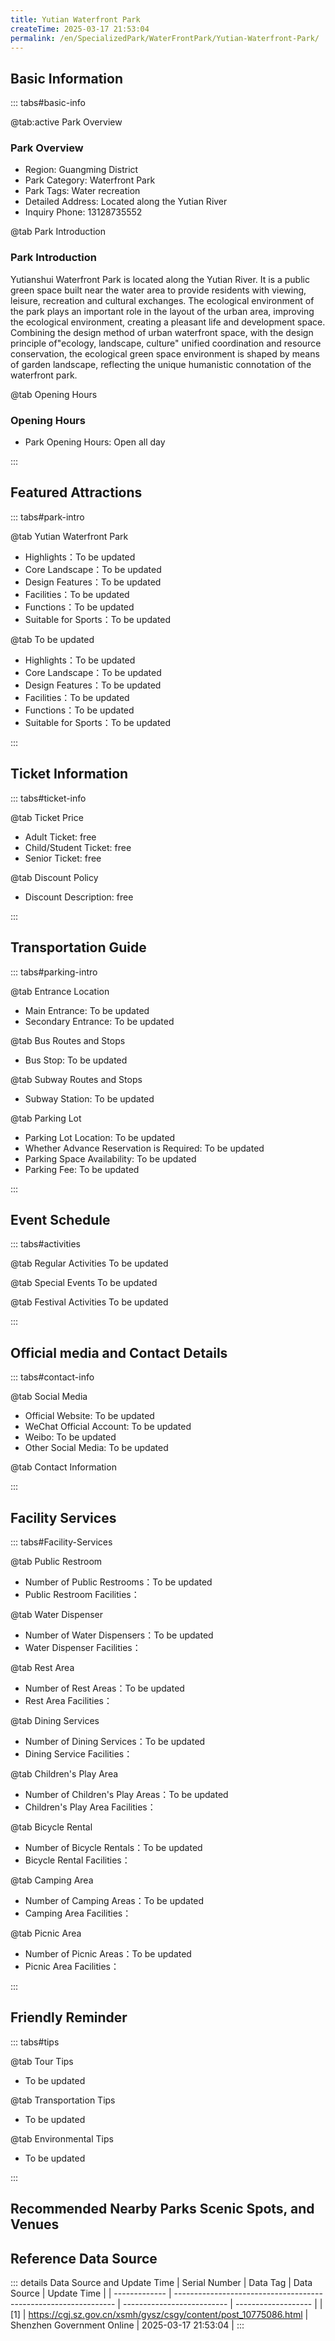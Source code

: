```yaml
---
title: Yutian Waterfront Park
createTime: 2025-03-17 21:53:04
permalink: /en/SpecializedPark/WaterFrontPark/Yutian-Waterfront-Park/
---
```



<script setup>
import ImageSwiper from '/.vuepress/theme/components/ImageSwiper.vue'
// 轮播图数据
const swiperItems = [
    {
                link: 'https://cgj.sz.gov.cn/img/4/4005/4005900/10775086.jpg',
                title: 'Yutian Waterfront Park',
                description: '',
                author: 'Shenzhen Government Online',
                date: '2025/03/17'
                },
  {
                link: 'https://cgj.sz.gov.cn/img/4/4005/4005900/10775086.jpg',
                title: 'Yutian Waterfront Park',
                description: '',
                author: 'Shenzhen Government Online',
                date: '2025/03/17'
                }
]
// 配置项
const swiperConfig = {
  height: 500,
  showInfo: true
}
</script>
<!-- 轮播图组件 -->
<ImageSwiper :items="swiperItems" :config="swiperConfig" />



## Basic Information

::: tabs#basic-info

@tab:active Park Overview
### Park Overview
- Region: Guangming District
- Park Category: Waterfront Park
- Park Tags: Water recreation
- Detailed Address: Located along the Yutian River
- Inquiry Phone: 13128735552

@tab Park Introduction
### Park Introduction
 Yutianshui Waterfront Park is located along the Yutian River. It is a public green space built near the water area to provide residents with viewing, leisure, recreation and cultural exchanges. The ecological environment of the park plays an important role in the layout of the urban area, improving the ecological environment, creating a pleasant life and development space. Combining the design method of urban waterfront space, with the design principle of"ecology, landscape, culture" unified coordination and resource conservation, the ecological green space environment is shaped by means of garden landscape, reflecting the unique humanistic connotation of the waterfront park.

@tab Opening Hours
### Opening Hours
- Park Opening Hours: Open all day

:::

## Featured Attractions

::: tabs#park-intro

@tab Yutian Waterfront Park
<ImageCard
image="https://cgj.sz.gov.cn/images/index20230710_1.png"
    title="Yutian Waterfront Park"
    description=""
    date=""
    author="Shenzhen Government Online"
/>


- Highlights：To be updated
- Core Landscape：To be updated
- Design Features：To be updated
- Facilities：To be updated
- Functions：To be updated
- Suitable for Sports：To be updated

@tab To be updated
<ImageCard
image="https://cgj.sz.gov.cn/images/index20230710_1.png"
    title="Yutian Waterfront Park"
    description=""
    date=""
    author="Shenzhen Government Online"
/>


- Highlights：To be updated
- Core Landscape：To be updated
- Design Features：To be updated
- Facilities：To be updated
- Functions：To be updated
- Suitable for Sports：To be updated

:::

## Ticket Information

::: tabs#ticket-info

@tab Ticket Price
- Adult Ticket: free
- Child/Student Ticket: free
- Senior Ticket: free

@tab Discount Policy
- Discount Description: free

:::

## Transportation Guide

::: tabs#parking-intro

@tab Entrance Location
- Main Entrance: To be updated
- Secondary Entrance: To be updated

@tab Bus Routes and Stops
- Bus Stop: To be updated

@tab Subway Routes and Stops
- Subway Station: To be updated

@tab Parking Lot
- Parking Lot Location: To be updated
- Whether Advance Reservation is Required: To be updated
- Parking Space Availability: To be updated
- Parking Fee: To be updated

:::

## Event Schedule

::: tabs#activities

@tab Regular Activities
To be updated

@tab Special Events
To be updated

@tab Festival Activities
To be updated

:::

## Official media and Contact Details

::: tabs#contact-info

@tab Social Media
- Official Website: To be updated
- WeChat Official Account: To be updated
- Weibo: To be updated
- Other Social Media: To be updated

@tab Contact Information

:::

## Facility Services

::: tabs#Facility-Services

@tab Public Restroom
- Number of Public Restrooms：To be updated
- Public Restroom Facilities：

@tab Water Dispenser
- Number of Water Dispensers：To be updated
- Water Dispenser Facilities：

@tab Rest Area
- Number of Rest Areas：To be updated
- Rest Area Facilities：

@tab Dining Services
- Number of Dining Services：To be updated
- Dining Service Facilities：

@tab Children's Play Area
- Number of Children's Play Areas：To be updated
- Children's Play Area Facilities：

@tab Bicycle Rental
- Number of Bicycle Rentals：To be updated
- Bicycle Rental Facilities：

@tab Camping Area
- Number of Camping Areas：To be updated
- Camping Area Facilities：

@tab Picnic Area
- Number of Picnic Areas：To be updated
- Picnic Area Facilities：

:::

## Friendly Reminder

::: tabs#tips

@tab Tour Tips
- To be updated

@tab Transportation Tips
- To be updated

@tab Environmental Tips
- To be updated

:::

## Recommended Nearby Parks Scenic Spots, and Venues

<CardGrid>
  <ImageCard
        image="https://cgj.sz.gov.cn/img/4/4005/4005936/10775195.png"
        title="Songgang Xishui Wetland Park"
        description="The Songgang Subdistrict Xishui Wetland Experience Area is located in Songgang Subdistrict, Shenzhen, on the west side of Songgang Avenue and the north side of "
        href="/en/LandscapeLeisureGreenSpace/WetlandPark/Songgang-Xishui-Wetland-Park/"
        author="Shenzhen Government Online"
        date="2025/01/02"
      />
      <ImageCard
        image="https://cgj.sz.gov.cn/img/4/4005/4005936/10775195.png"
        title="Songgang Xishui Wetland Park"
        description="The Songgang Subdistrict Xishui Wetland Experience Area is located in Songgang Subdistrict, Shenzhen, on the west side of Songgang Avenue and the north side of "
        href="/en/LandscapeLeisureGreenSpace/WetlandPark/Songgang-Xishui-Wetland-Park/"
        author="Shenzhen Government Online"
        date="2025/01/02"
      />
    </CardGrid>


## Reference Data Source

::: details Data Source and Update Time
| Serial Number | Data Tag                                                        | Data Source                | Update Time         |
| ------------- | --------------------------------------------------------------- | -------------------------- | ------------------- |
| [1]           | https://cgj.sz.gov.cn/xsmh/gysz/csgy/content/post_10775086.html | Shenzhen Government Online | 2025-03-17 21:53:04 |
:::

